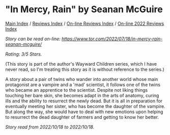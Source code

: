# "In Mercy, Rain" by Seanan McGuire

[Main Index](../../../README.md) / [Reviews Index](../../README.md) / [On-line Reviews Index](../README.md) / [On-line 2022 Reviews Index](README.md)

*Story can be read on-line: <https://www.tor.com/2022/07/18/in-mercy-rain-seanan-mcguire/>*

*Rating: 3/5 Stars.*

(This story is part of the author's Wayward Children series, which I have never read, so I'm treating this story as it is without reference to the series.)

A story about a pair of twins who wander into another world whose main protagonist are a vampire and a 'mad' scientist, it follows one of the twins who became an apprentice to the scientist. Despite not liking things touching her bare skin, she becomes adapt in the arts of anatomy, curing ills and the ability to resurrect the newly dead. But it is all in preparation for eventually meeting her sister, who has become the daughter of the vampire. But along the way, she would have to deal with new emotions upon helping to resurrect the dead daughter of farmers and getting to know her better.

*Story read from 2022/10/18 to 2022/10/18.*
